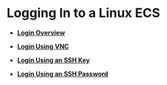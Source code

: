 # Logging In to a Linux ECS<a name="EN-US_TOPIC_0030831990"></a>

-   **[Login Overview](login-overview-(linux).md)**  

-   **[Login Using VNC](login-using-vnc-(linux).md)**  

-   **[Login Using an SSH Key](login-using-an-ssh-key.md)**  

-   **[Login Using an SSH Password](login-using-an-ssh-password.md)**  



